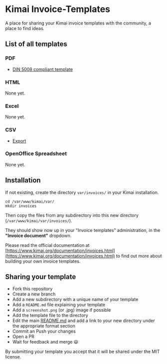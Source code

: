 # Kimai Invoice-Templates

A place for sharing your Kimai invoice templates with the community, a place to find ideas. 

## List of all templates

### PDF

- [DIN 5008 compliant template](din5008-invoice)

### HTML

None yet.

### Excel

None yet.

### CSV

- [Export](export/)

### OpenOffice Spreadsheet

None yet.

## Installation

If not existing, create the directory `var/invoices/` in your Kimai installation.

```
cd /var/www/kimai/var/
mkdir invoices
```

Then copy the files from any subdirectory into this new directory (`/var/www/kimai/var/invoices/`).

They should show now up in your "Invoice templates" administration, in the **"Invoice document"** dropdown.

Please read the official documentation at [https://www.kimai.org/documentation/invoices.html](https://www.kimai.org/documentation/invoices.html) to find out more about building your own invoice templates.

## Sharing your template

- Fork this repository
- Create a new branch
- Add a new subdirectory with a unique name of your template
- Add a `README.md` file explaining your template
- Add a `screenshot.png` (or .jpg) image if possible
- Add the template file to the directory
- Edit the main [README.md](https://github.com/kimai/invoice-templates/blob/main/README.md) and add a link to your new directory under the appropriate format section
- Commit an Push your changes
- Open a PR
- Wait for feedback and merge 😃

By submitting your template you accept that it will be shared under the MIT license.
